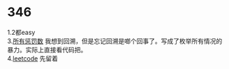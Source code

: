 # 346
1.2都easy  
3.[所有惩罚数](algorithm/search/backtracking/2698.go) 我想到回溯，但是忘记回溯是啷个回事了。写成了枚举所有情况的暴力。实际上直接看代码把。  
4.[leetcode](https://leetcode.cn/problems/modify-graph-edge-weights/) 先留着